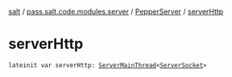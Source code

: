 [salt](../../index.md) / [pass.salt.code.modules.server](../index.md) / [PepperServer](index.md) / [serverHttp](./server-http.md)

# serverHttp

`lateinit var serverHttp: `[`ServerMainThread`](../-server-main-thread/index.md)`<`[`ServerSocket`](https://docs.oracle.com/javase/6/docs/api/java/net/ServerSocket.html)`>`